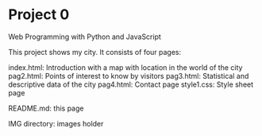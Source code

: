 # Project 0

Web Programming with Python and JavaScript

This project shows my city.
It consists of four pages:

index.html:	Introduction with a map with location in the world of the city
pag2.html:	Points of interest to know by visitors
pag3.html:	Statistical and descriptive data of the city
pag4.html:	Contact page
style1.css:	Style sheet page

README.md:	this page

IMG directory: images holder

